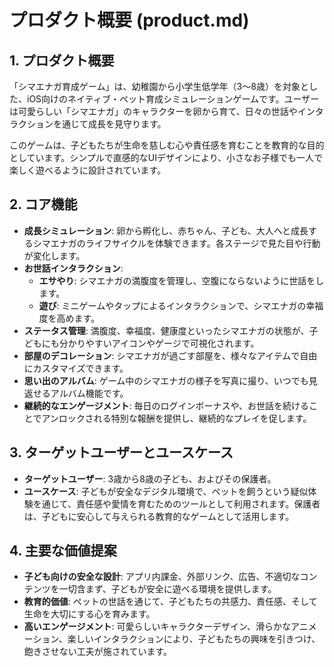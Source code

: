 # プロダクト概要 (product.md)

## 1. プロダクト概要

「シマエナガ育成ゲーム」は、幼稚園から小学生低学年（3〜8歳）を対象とした、iOS向けのネイティブ・ペット育成シミュレーションゲームです。ユーザーは可愛らしい「シマエナガ」のキャラクターを卵から育て、日々の世話やインタラクションを通じて成長を見守ります。

このゲームは、子どもたちが生命を慈しむ心や責任感を育むことを教育的な目的としています。シンプルで直感的なUIデザインにより、小さなお子様でも一人で楽しく遊べるように設計されています。

## 2. コア機能

- **成長シミュレーション**: 卵から孵化し、赤ちゃん、子ども、大人へと成長するシマエナガのライフサイクルを体験できます。各ステージで見た目や行動が変化します。
- **お世話インタラクション**:
  - **エサやり**: シマエナガの満腹度を管理し、空腹にならないように世話をします。
  - **遊び**: ミニゲームやタップによるインタラクションで、シマエナガの幸福度を高めます。
- **ステータス管理**: 満腹度、幸福度、健康度といったシマエナガの状態が、子どもにも分かりやすいアイコンやゲージで可視化されます。
- **部屋のデコレーション**: シマエナガが過ごす部屋を、様々なアイテムで自由にカスタマイズできます。
- **思い出のアルバム**: ゲーム中のシマエナガの様子を写真に撮り、いつでも見返せるアルバム機能です。
- **継続的なエンゲージメント**: 毎日のログインボーナスや、お世話を続けることでアンロックされる特別な報酬を提供し、継続的なプレイを促します。

## 3. ターゲットユーザーとユースケース

- **ターゲットユーザー**: 3歳から8歳の子ども、およびその保護者。
- **ユースケース**: 子どもが安全なデジタル環境で、ペットを飼うという疑似体験を通じて、責任感や愛情を育むためのツールとして利用されます。保護者は、子どもに安心して与えられる教育的なゲームとして活用します。

## 4. 主要な価値提案

- **子ども向けの安全な設計**: アプリ内課金、外部リンク、広告、不適切なコンテンツを一切含まず、子どもが安全に遊べる環境を提供します。
- **教育的価値**: ペットの世話を通じて、子どもたちの共感力、責任感、そして生命を大切にする心を育みます。
- **高いエンゲージメント**: 可愛らしいキャラクターデザイン、滑らかなアニメーション、楽しいインタラクションにより、子どもたちの興味を引きつけ、飽きさせない工夫が施されています。
